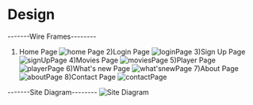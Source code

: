 # Design


-------Wire Frames--------

1) Home Page
![home Page](https://user-images.githubusercontent.com/104831041/207002986-8f053c25-5d2e-4c98-8fce-596df6ff9128.jpg)
2)Login Page
![loginPage](https://user-images.githubusercontent.com/104831041/207003054-7e679b8e-3130-41e6-8deb-99fa28ff0972.jpg)
3)Sign Up Page
![signUpPage](https://user-images.githubusercontent.com/104831041/207003140-401d0d47-f9a6-4e7c-9f61-3db3d89f3ceb.jpg)
4)Movies Page
![moviesPage](https://user-images.githubusercontent.com/104831041/207003167-150fad6a-6d64-4957-bead-1c59b97cdc97.jpg)
5)Player Page
![playerPage](https://user-images.githubusercontent.com/104831041/207003220-61a2ea22-f1e8-4277-a900-c4a424994d84.jpg)
6)What's new Page
![what'snewPage](https://user-images.githubusercontent.com/104831041/207003310-488854e4-a946-41e1-8d20-8f5cea791bcb.jpg)
7)About Page
![aboutPage](https://user-images.githubusercontent.com/104831041/207003351-4fa6d227-1357-43d7-b437-9a86f06afbee.jpg)
8)Contact Page
![contactPage](https://user-images.githubusercontent.com/104831041/207003387-ecda4ea5-8a7c-44f8-aadd-14acd9554380.jpg)



-------Site Diagram--------
![Site Diagram](https://user-images.githubusercontent.com/104831041/207003840-2fb54171-ec4c-495f-a43b-94e545d594bc.png)
